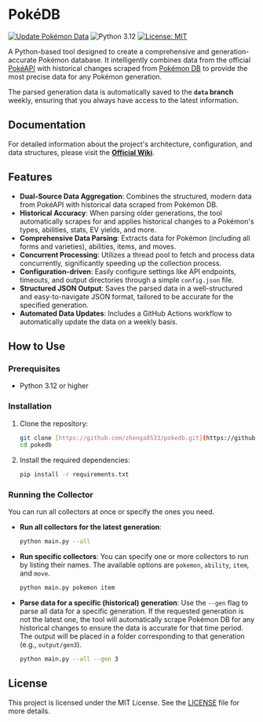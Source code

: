 # PokéDB

[![Update Pokémon Data](https://github.com/zhenga8533/pokedb/actions/workflows/update-data.yaml/badge.svg)](https://github.com/zhenga8533/pokedb/actions/workflows/update-data.yaml)
![Python 3.12](https://img.shields.io/badge/python-3.12-blue.svg)
[![License: MIT](https://img.shields.io/badge/License-MIT-yellow.svg)](https://opensource.org/licenses/MIT)

A Python-based tool designed to create a comprehensive and generation-accurate Pokémon database. It intelligently combines data from the official [PokéAPI](httpshttps://pokeapi.co/) with historical changes scraped from [Pokémon DB](https://pokemondb.net/) to provide the most precise data for any Pokémon generation.

The parsed generation data is automatically saved to the **`data` branch** weekly, ensuring that you always have access to the latest information.

## Documentation

For detailed information about the project's architecture, configuration, and data structures, please visit the **[Official Wiki](https://github.com/zhenga8533/pokedb/wiki)**.

## Features

- **Dual-Source Data Aggregation**: Combines the structured, modern data from PokéAPI with historical data scraped from Pokémon DB.
- **Historical Accuracy**: When parsing older generations, the tool automatically scrapes for and applies historical changes to a Pokémon's types, abilities, stats, EV yields, and more.
- **Comprehensive Data Parsing**: Extracts data for Pokémon (including all forms and varieties), abilities, items, and moves.
- **Concurrent Processing**: Utilizes a thread pool to fetch and process data concurrently, significantly speeding up the collection process.
- **Configuration-driven**: Easily configure settings like API endpoints, timeouts, and output directories through a simple `config.json` file.
- **Structured JSON Output**: Saves the parsed data in a well-structured and easy-to-navigate JSON format, tailored to be accurate for the specified generation.
- **Automated Data Updates**: Includes a GitHub Actions workflow to automatically update the data on a weekly basis.

## How to Use

### Prerequisites

- Python 3.12 or higher

### Installation

1.  Clone the repository:

    ```bash
    git clone [https://github.com/zhenga8533/pokedb.git](https://github.com/zhenga8533/pokedb.git)
    cd pokedb
    ```

2.  Install the required dependencies:

    ```bash
    pip install -r requirements.txt
    ```

### Running the Collector

You can run all collectors at once or specify the ones you need.

- **Run all collectors for the latest generation**:

  ```bash
  python main.py --all
  ```

- **Run specific collectors**:
  You can specify one or more collectors to run by listing their names. The available options are `pokemon`, `ability`, `item`, and `move`.

  ```bash
  python main.py pokemon item
  ```

- **Parse data for a specific (historical) generation**:
  Use the `--gen` flag to parse all data for a specific generation. If the requested generation is not the latest one, the tool will automatically scrape Pokémon DB for any historical changes to ensure the data is accurate for that time period. The output will be placed in a folder corresponding to that generation (e.g., `output/gen3`).

  ```bash
  python main.py --all --gen 3
  ```

## License

This project is licensed under the MIT License. See the [LICENSE](LICENSE) file for more details.
